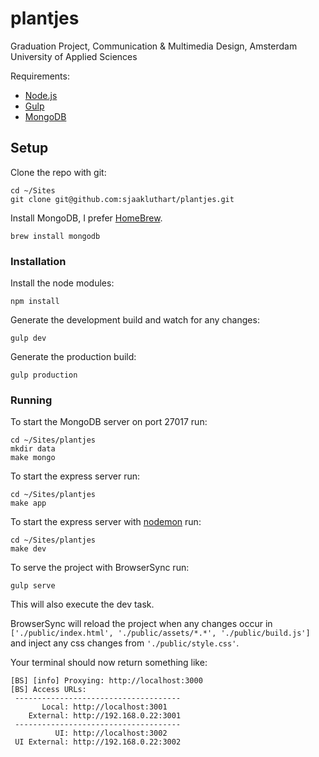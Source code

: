 # plantjes
Graduation Project, Communication &amp; Multimedia Design, Amsterdam University of Applied Sciences

Requirements:
* [Node.js](https://nodejs.org/en/)
* [Gulp](http://gulpjs.com/)
* [MongoDB](https://www.mongodb.org/)

## Setup

Clone the repo with git:
```
cd ~/Sites
git clone git@github.com:sjaakluthart/plantjes.git
```

Install MongoDB, I prefer [HomeBrew](http://brew.sh/).
```
brew install mongodb
```

### Installation

Install the node modules:
```
npm install
```

Generate the development build and watch for any changes:
```
gulp dev
```

Generate the production build:
```
gulp production
```

### Running

To start the MongoDB server on port 27017 run:
```
cd ~/Sites/plantjes
mkdir data
make mongo
```

To start the express server run:
```
cd ~/Sites/plantjes
make app
```

To start the express server with [nodemon](https://www.npmjs.com/package/nodemon) run:
```
cd ~/Sites/plantjes
make dev
```

To serve the project with BrowserSync run:
```
gulp serve
```
This will also execute the dev task.

BrowserSync will reload the project when any changes occur in `['./public/index.html', './public/assets/*.*', './public/build.js']` and inject any css changes from `'./public/style.css'`.

Your terminal should now return something like:
```
[BS] [info] Proxying: http://localhost:3000
[BS] Access URLs:
 -------------------------------------
       Local: http://localhost:3001
    External: http://192.168.0.22:3001
 -------------------------------------
          UI: http://localhost:3002
 UI External: http://192.168.0.22:3002
```
